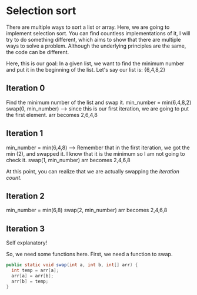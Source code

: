 # Selection sort


There are multiple ways to sort a list or array. Here, we are going to implement selection sort. You can find countless implementations of it, I will try to do something different, which aims to show that there are multiple ways to solve a problem. Although the underlying principles are the same, the code can be different.

Here, this is our goal:
In a given list, we want to find the minimum number and put it in the beginning of the list.
Let's say our list is: {6,4,8,2}

Iteration 0
------------

Find the minimum number of the list and swap it.
min_number = min(6,4,8,2)
swap(0, min_number) --> since this is our first iteration, we are going to put the first element. 
arr becomes 2,6,4,8

Iteration 1 
------------

min_number = min(6,4,8) --> Remember that in the first iteration, we got the min (2), and swapped it. I know that it is the minimum so I am not going to check it.
swap(1, min_number)
arr becomes 2,4,6,8

At this point, you can realize that we are actually swapping the *iteration count*.

Iteration 2
-----------

min_number = min(6,8)
swap(2, min_number)
arr becomes 2,4,6,8 

Iteration 3
-----------
Self explanatory!



So, we need some functions here.
First, we need a function to swap.

```Java
public static void swap(int a, int b, int[] arr) {
  int temp = arr[a];
  arr[a] = arr[b];
  arr[b] = temp;
}
```
